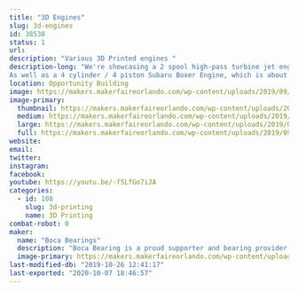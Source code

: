 ```yaml
---
title: "3D Engines"
slug: 3d-engines
id: 38538
status: 1
url: 
description: "Various 3D Printed engines "
description-long: "We're showcasing a 2 spool high-pass turbine jet engine with over 80 3d printed parts. 
As well as a 4 cylinder / 4 piston Subaru Boxer Engine, which is about 35% the size of the original engine. This is a fully working and timed model. The top can be removed to see the inner workings of the entire engine. It is powered by a small electric DC motor."
location: Opportunity Building
image: https://makers.makerfaireorlando.com/wp-content/uploads/2019/09/20190925_120210-592x1024.jpg
image-primary:
  thumbnail: https://makers.makerfaireorlando.com/wp-content/uploads/2019/09/20190925_120210-150x150.jpg
  medium: https://makers.makerfaireorlando.com/wp-content/uploads/2019/09/20190925_120210-173x300.jpg
  large: https://makers.makerfaireorlando.com/wp-content/uploads/2019/09/20190925_120210-592x1024.jpg
  full: https://makers.makerfaireorlando.com/wp-content/uploads/2019/09/20190925_120210.jpg
website: 
email: 
twitter: 
instagram: 
facebook: 
youtube: https://youtu.be/-f5LfGo7iJA
categories:
  - id: 108
    slug: 3d-printing
    name: 3D Printing
combat-robot: 0
maker:
  name: "Boca Bearings"
  description: "Boca Bearing is a proud supporter and bearing provider for makers all over the world. Based in South Florida, Boca Bearings provides all types of bearings for robotics, remote-controlled aircraft, 3D printers, industrial equipment- you name it! If it rotates, it probably has our bearing inside of it! "
  image-primary: https://makers.makerfaireorlando.com/wp-content/uploads/2015/08/BocaBearings-Logo-Tagline-1024x427.jpg
last-modified-db: "2019-10-26 12:41:17"
last-exported: "2020-10-07 18:46:57"
---
```

